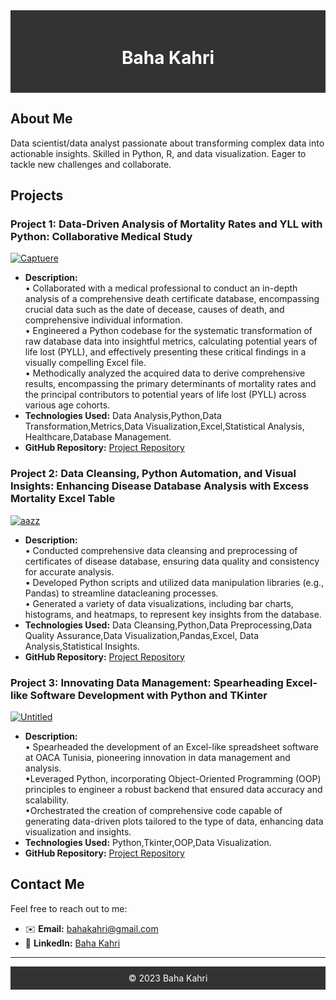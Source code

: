 <div style="background-color: #333; padding: 20px;">
    <h1 align="center" style="color: #fff;">Baha Kahri</h1>
</div>

## About Me

Data scientist/data analyst passionate about transforming complex data into actionable insights. Skilled in Python, R, and data visualization. Eager to tackle new challenges and collaborate.

## Projects

### Project 1: Data-Driven Analysis of Mortality Rates and YLL with Python: Collaborative Medical Study

<a href="https://ibb.co/f1C5Mcy"><img src="https://i.ibb.co/1v95ZSP/Captuere.png" alt="Captuere" border="0"></a> <!-- Replace with your project image URL -->
- **Description:**<br /> • Collaborated with a medical professional to conduct an in-depth analysis of a comprehensive death
certificate database, encompassing crucial data such as the date of decease, causes of death, and
comprehensive individual information.<br />
• Engineered a Python codebase for the systematic transformation of raw database data into insightful
metrics, calculating potential years of life lost (PYLL), and effectively presenting these critical findings in
a visually compelling Excel file.<br />
• Methodically analyzed the acquired data to derive comprehensive results, encompassing the primary
determinants of mortality rates and the principal contributors to potential years of life lost (PYLL) across
various age cohorts.
- **Technologies Used:** Data Analysis,Python,Data Transformation,Metrics,Data Visualization,Excel,Statistical Analysis, Healthcare,Database Management.
- **GitHub Repository:** [Project Repository](https://github.com/Bahakahri/YearsOfLifeLost)
### Project 2: Data Cleansing, Python Automation, and Visual Insights: Enhancing Disease Database Analysis with Excess Mortality Excel Table

<a href="https://ibb.co/c1wDLnk"><img src="https://i.ibb.co/vHhZYnV/aazz.png" alt="aazz" border="0"></a> <!-- Replace with your project image URL -->
- **Description:**<br />• Conducted comprehensive data cleansing and preprocessing of certificates of disease database,
ensuring data quality and consistency for accurate analysis.<br />
• Developed Python scripts and utilized data manipulation libraries (e.g., Pandas) to streamline datacleaning processes.<br />
• Generated a variety of data visualizations, including bar charts, histograms, and heatmaps, to represent
key insights from the database.<br />
- **Technologies Used:** Data Cleansing,Python,Data Preprocessing,Data Quality Assurance,Data Visualization,Pandas,Excel, Data Analysis,Statistical Insights.
- **GitHub Repository:** [Project Repository](https://github.com/Bahakahri/ExcessMortality)
  
### Project 3: Innovating Data Management: Spearheading Excel-like Software Development with Python and TKinter

<a href="https://ibb.co/yqXMttM"><img src="https://i.ibb.co/w4RbVVb/Untitled.png" alt="Untitled" border="0"></a> <!-- Replace with your project image URL -->
- **Description:** <br />• Spearheaded the development of an Excel-like spreadsheet software at OACA Tunisia, pioneering innovation in data management and analysis.<br />
•Leveraged Python, incorporating Object-Oriented Programming (OOP) principles to engineer a robust backend that ensured data accuracy and scalability.<br />
•Orchestrated the creation of comprehensive code capable of generating data-driven plots tailored to the type of data, enhancing data visualization and insights.<br />
- **Technologies Used:** Python,Tkinter,OOP,Data Visualization.
- **GitHub Repository:** [Project Repository](https://github.com/Bahakahri/Graphsheet)
## Contact Me

Feel free to reach out to me:

- ✉️ **Email:** [bahakahri@gmail.com](bahakahri@gmail.com)
- 💼 **LinkedIn:** [Baha Kahri](www.linkedin.com/in/baha-kahri)

---

<div align="center" style="background-color: #333; padding: 10px; color: #fff;">
    &copy; 2023 Baha Kahri
</div>
